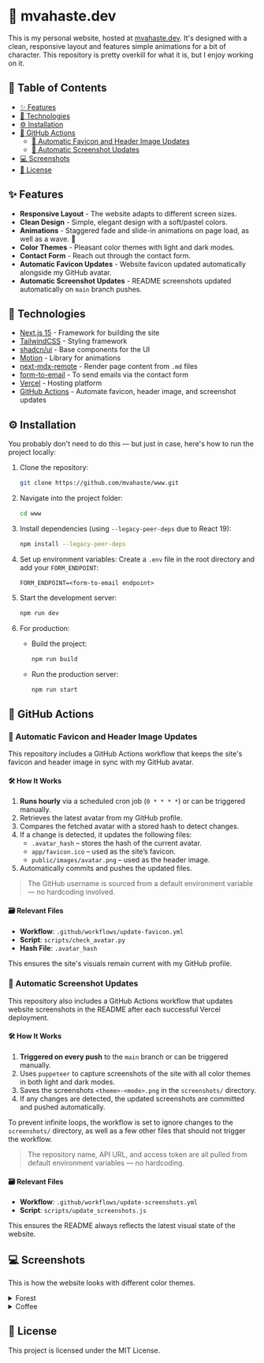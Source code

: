 # 🌲 mvahaste.dev

This is my personal website, hosted at [mvahaste.dev](https://mvahaste.dev). It's designed with a clean, responsive layout and features simple animations for a bit of character. This repository is pretty overkill for what it is, but I enjoy working on it.

## 🔖 Table of Contents

- [✨ Features](#-features)
- [🧰 Technologies](#-technologies)
- [⚙️ Installation](#%EF%B8%8F-installation)
- [🤖 GitHub Actions](#-github-actions)
  - [🔄 Automatic Favicon and Header Image Updates](#-automatic-favicon-and-header-image-updates)
  - [🔄 Automatic Screenshot Updates](#-automatic-screenshot-updates)
- [💻 Screenshots](#-screenshots)
- [📜 License](#-license)

## ✨ Features

- **Responsive Layout** - The website adapts to different screen sizes.
- **Clean Design** - Simple, elegant design with a soft/pastel colors.
- **Animations** - Staggered fade and slide-in animations on page load, as well as a wave. 👋
- **Color Themes** - Pleasant color themes with light and dark modes.
- **Contact Form** - Reach out through the contact form.
- **Automatic Favicon Updates** - Website favicon updated automatically alongside my GitHub avatar.
- **Automatic Screenshot Updates** - README screenshots updated automatically on `main` branch pushes.

## 🧰 Technologies

- [Next.js 15](https://nextjs.org/) - Framework for building the site
- [TailwindCSS](https://tailwindcss.com/) - Styling framework
- [shadcn/ui](https://ui.shadcn.com/) - Base components for the UI
- [Motion](https://motion.dev/) - Library for animations
- [next-mdx-remote](https://github.com/hashicorp/next-mdx-remote) - Render page content from `.md` files
- [form-to-email](https://www.form-to-email.com/) - To send emails via the contact form
- [Vercel](https://vercel.com/) - Hosting platform
- [GitHub Actions](https://github.com/features/actions) - Automate favicon, header image, and screenshot updates

## ⚙️ Installation

You probably don't need to do this — but just in case, here's how to run the project locally:

1. Clone the repository:
   ```bash
   git clone https://github.com/mvahaste/www.git
   ```
2. Navigate into the project folder:
   ```bash
   cd www
   ```
3. Install dependencies (using `--legacy-peer-deps` due to React 19):
   ```bash
   npm install --legacy-peer-deps
   ```
4. Set up environment variables:
   Create a `.env` file in the root directory and add your `FORM_ENDPOINT`:

   ```env
   FORM_ENDPOINT=<form-to-email endpoint>
   ```

5. Start the development server:

   ```bash
   npm run dev
   ```

6. For production:
   - Build the project:
     ```bash
     npm run build
     ```
   - Run the production server:
     ```bash
     npm run start
     ```

## 🤖 GitHub Actions

### 🔄 Automatic Favicon and Header Image Updates

This repository includes a GitHub Actions workflow that keeps the site's favicon and header image in sync with my GitHub avatar.

#### 🛠️ How It Works

1. **Runs hourly** via a scheduled cron job (`0 * * * *`) or can be triggered manually.
2. Retrieves the latest avatar from my GitHub profile.
3. Compares the fetched avatar with a stored hash to detect changes.
4. If a change is detected, it updates the following files:
   - `.avatar_hash` – stores the hash of the current avatar.
   - `app/favicon.ico` – used as the site’s favicon.
   - `public/images/avatar.png` – used as the header image.
5. Automatically commits and pushes the updated files.

> The GitHub username is sourced from a default environment variable — no hardcoding involved.

#### 🗃️ Relevant Files

- **Workflow**: `.github/workflows/update-favicon.yml`
- **Script**: `scripts/check_avatar.py`
- **Hash File**: `.avatar_hash`

This ensures the site's visuals remain current with my GitHub profile.

### 🔄 Automatic Screenshot Updates

This repository also includes a GitHub Actions workflow that updates website screenshots in the README after each successful Vercel deployment.

#### 🛠️ How It Works

1. **Triggered on every push** to the `main` branch or can be triggered manually.
2. Uses `puppeteer` to capture screenshots of the site with all color themes in both light and dark modes.
3. Saves the screenshots `<theme>-<mode>.png` in the `screenshots/` directory.
4. If any changes are detected, the updated screenshots are committed and pushed automatically.

To prevent infinite loops, the workflow is set to ignore changes to the `screenshots/` directory, as well as a few other files that should not trigger the workflow.

> The repository name, API URL, and access token are all pulled from default environment variables — no hardcoding.

#### 🗃️ Relevant Files

- **Workflow**: `.github/workflows/update-screenshots.yml`
- **Script**: `scripts/update_screenshots.js`

This ensures the README always reflects the latest visual state of the website.

## 💻 Screenshots

This is how the website looks with different color themes.

<details>

<summary>Forest</summary>

| Forest Light                                             | Forest Dark                                            |
| -------------------------------------------------------- | ------------------------------------------------------ |
| ![Forest light screenshot](screenshots/forest-light.png) | ![Forest dark screenshot](screenshots/forest-dark.png) |

</details>

<details>

<summary>Coffee</summary>

| Coffee Light                                             | Coffee Dark                                            |
| -------------------------------------------------------- | ------------------------------------------------------ |
| ![Coffee light screenshot](screenshots/coffee-light.png) | ![Coffee dark screenshot](screenshots/coffee-dark.png) |

</details>

## 📜 License

This project is licensed under the MIT License.
